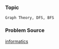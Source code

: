 ### Topic

    Graph Theory, DFS, BFS

### Problem Source

[informatics](http://informatics.mccme.ru/mod/statements/view3.php?id=256&chapterid=111541#1)
